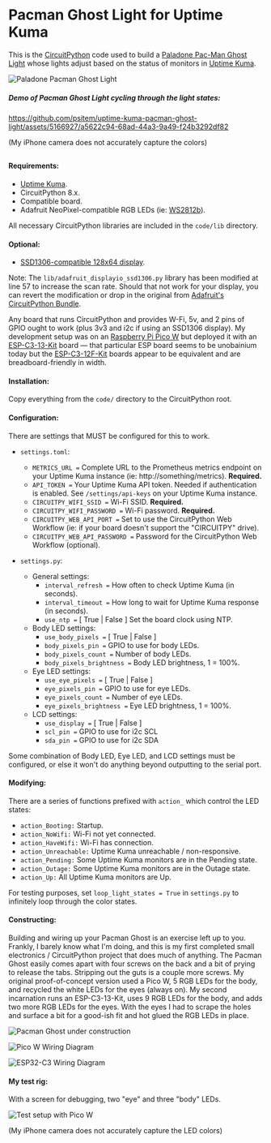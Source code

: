 # Pacman Ghost Light for Uptime Kuma

This is the [CircuitPython](https://circuitpython.org/) code used to build a [Paladone Pac-Man Ghost Light](https://amzn.to/49Cp8EF) whose lights adjust based on the status of monitors in [Uptime Kuma](https://uptime.kuma.pet/).

![Paladone Pacman Ghost Light](https://github.com/psitem/uptime-kuma-pacman-ghost-light/assets/5166927/01f93dea-0421-4b2c-8a7d-51fc4c953045)

##### Demo of Pacman Ghost Light cycling through the light states:

https://github.com/psitem/uptime-kuma-pacman-ghost-light/assets/5166927/a5622c94-68ad-44a3-9a49-f24b3292df82

(My iPhone camera does not accurately capture the colors)

##

#### Requirements: 
  - [Uptime Kuma](https://uptime.kuma.pet/).
  - CircuitPython 8.x.
  - Compatible board.
  - Adafruit NeoPixel-compatible RGB LEDs (ie: [WS2812b](https://amzn.to/43dU3Vh)).

All necessary CircuitPython libraries are included in the `code/lib` directory.

#### Optional:
  - [SSD1306-compatible 128x64 display](https://amzn.to/48IWCA0).

Note: The `lib/adafruit_displayio_ssd1306.py` library has been modified at line 57 to increase the scan rate. Should that not work for your display, you can revert the modification or drop in the original from [Adafruit's CircuitPython Bundle](https://github.com/adafruit/Adafruit_CircuitPython_Bundle).

Any board that runs CircuitPython and provides W-Fi, 5v, and 2 pins of GPIO ought to work (plus 3v3 and i2c if using an SSD1306 display). My development setup was on an [Raspberry Pi Pico W](https://www.raspberrypi.com/products/raspberry-pi-pico/?variant=raspberry-pi-pico-w) but deployed it with an [ESP-C3-13-Kit](https://amzn.to/3wOrRMG) board — that particular ESP board seems to be unobainium today but the [ESP-C3-12F-Kit](https://amzn.to/3PgFWsz) boards appear to be equivalent and are breadboard-friendly in width.

#### Installation:

Copy everything from the `code/` directory to the CircuitPython root.

#### Configuration:

There are settings that MUST be configured for this to work.

* `settings.toml`:

  * `METRICS_URL =` Complete URL to the Prometheus metrics endpoint on your Uptime Kuma instance (ie: http://something/metrics). __Required.__
  * `API_TOKEN =` Your Uptime Kuma API token. Needed if authentication is enabled. See `/settings/api-keys` on your Uptime Kuma instance.
  * `CIRCUITPY_WIFI_SSID =` Wi-Fi SSID. __Required.__
  * `CIRCUITPY_WIFI_PASSWORD =` Wi-Fi password. __Required.__
  * `CIRCUITPY_WEB_API_PORT =` Set to use the CircuitPython Web Workflow (ie: if your board doesn't support the "CIRCUITPY" drive).
  * `CIRCUITPY_WEB_API_PASSWORD =` Password for the CircuitPython Web Workflow (optional).

* `settings.py`:
  * General settings:
    * `interval_refresh =` How often to check Uptime Kuma (in seconds).
    * `interval_timeout =` How long to wait for Uptime Kuma response (in seconds).
    * `use_ntp =` [ True | False ] Set the board clock using NTP.
  * Body LED settings:
    * `use_body_pixels =` [ True | False ]
    * `body_pixels_pin =` GPIO to use for body LEDs.
    * `body_pixels_count =` Number of body LEDs.
    * `body_pixels_brightness =` Body LED brightness, 1 = 100%.
  * Eye LED settings:
    * `use_eye_pixels =` [ True | False ]
    * `eye_pixels_pin =` GPIO to use for eye LEDs.
    * `eye_pixels_count =` Number of eye LEDs.
    * `eye_pixels_brightness =` Eye LED brightness, 1 = 100%.
  * LCD settings:
    * `use_display =` [ True | False ]
    * `scl_pin =` GPIO to use for i2c SCL
    * `sda_pin =` GPIO to use for i2c SDA

Some combination of Body LED, Eye LED, and LCD settings must be configured, or else it won't do anything beyond outputting to the serial port.

#### Modifying:

There are a series of functions prefixed with `action_` which control the LED states:

* `action_Booting:` Startup.
* `action_NoWifi:` Wi-Fi not yet connected.
* `action_HaveWifi:` Wi-Fi has connection.
* `action_Unreachable:` Uptime Kuma unreachable / non-responsive.
* `action_Pending:` Some Uptime Kuma monitors are in the Pending state.
* `action_Outage:` Some Uptime Kuma monitors are in the Outage state.
* `action_Up:` All Uptime Kuma monitors are Up.

For testing purposes, set `loop_light_states = True` in `settings.py` to infinitely loop through the color states.

#### Constructing:

Building and wiring up your Pacman Ghost is an exercise left up to you. Frankly, I barely know what I'm doing, and this is my first completed small electronics / CircuitPython project that does much of anything. The Pacman Ghost easily comes apart with four screws on the back and a bit of prying to release the tabs. Stripping out the guts is a couple more screws. My original proof-of-concept version used a Pico W, 5 RGB LEDs for the body, and recycled the white LEDs for the eyes (always on). My second incarnation runs an ESP-C3-13-Kit, uses 9 RGB LEDs for the body, and adds two more RGB LEDs for the eyes. With the eyes I had to scrape the holes and surface a bit for a good-ish fit and hot glued the RGB LEDs in place.

![Pacman Ghost under construction](https://github.com/psitem/uptime-kuma-pacman-ghost-light/assets/5166927/0ee3dd5a-2fd9-4adf-ad54-b71aa3c7dfbf)

![Pico W Wiring Diagram](https://github.com/psitem/uptime-kuma-pacman-ghost-light/assets/5166927/e66fac33-dd3e-45d9-9b9c-6ba7acb6f324)

![ESP32-C3 Wiring Diagram](https://github.com/psitem/uptime-kuma-pacman-ghost-light/assets/5166927/0f84094e-3c07-4356-9db0-6c50a3856b11)

#### My test rig:

With a screen for debugging, two "eye" and three "body" LEDs.

![Test setup with Pico W](https://github.com/psitem/uptime-kuma-pacman-ghost-light/assets/5166927/cf1119aa-5878-41fa-96da-d2a0e75dbe5c)

(My iPhone camera does not accurately capture the LED colors)

